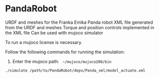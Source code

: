 # PandaRobot
URDF and meshes for the Franka Emika Panda robot
XML file generated from the URDF and meshes
Torque and position controls implemented in the XML file
Can be used with mujoco simulator

To run a mujoco license is necessary.

Follow the following commands for running the simulation:

1. Enter the mujoco path: ``` ~/mujoco/mujoco200/bin```
```
./simulate /path/to/PandaRobot/deps/Panda_xml/model_actuate.xml
```
